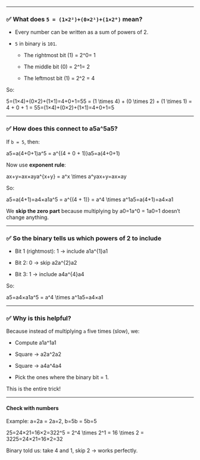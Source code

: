 
---

### ✅ What does `5 = (1×2²)+(0×2¹)+(1×2⁰)` mean?

- Every number can be written as a sum of powers of 2.
    
- `5` in binary is `101`.
    
    - The rightmost bit (1) = 2^0= 1
        
    - The middle bit (0) = 2^1= 2
        
    - The leftmost bit (1) = 2^2 = 4
        

So:

5=(1×4)+(0×2)+(1×1)=4+0+1=55 = (1 \times 4) + (0 \times 2) + (1 \times 1) = 4 + 0 + 1 = 55=(1×4)+(0×2)+(1×1)=4+0+1=5



---

### ✅ How does this connect to a5a^5a5?

If `b = 5`, then:

a5=a(4+0+1)a^5 = a^{(4 + 0 + 1)}a5=a(4+0+1)

Now use **exponent rule**:

ax+y=ax×aya^{x+y} = a^x \times a^yax+y=ax×ay

So:

a5=a(4+1)=a4×a1a^5 = a^{(4 + 1)} = a^4 \times a^1a5=a(4+1)=a4×a1

We **skip the zero part** because multiplying by a0=1a^0 = 1a0=1 doesn’t change anything.

---

### ✅ So the binary tells us which powers of 2 to include

- Bit 1 (rightmost): 1 → include a1a^{1}a1
    
- Bit 2: 0 → skip a2a^{2}a2
    
- Bit 3: 1 → include a4a^{4}a4
    

So:

a5=a4×a1a^5 = a^4 \times a^1a5=a4×a1

---

### ✅ Why is this helpful?

Because instead of multiplying `a` five times (slow), we:

- Compute a1a^1a1
    
- Square → a2a^2a2
    
- Square → a4a^4a4
    
- Pick the ones where the binary bit = 1.
    

This is the entire trick!

---

#### **Check with numbers**

Example: a=2a = 2a=2, b=5b = 5b=5

25=24×21=16×2=322^5 = 2^4 \times 2^1 = 16 \times 2 = 3225=24×21=16×2=32

Binary told us: take 4 and 1, skip 2 → works perfectly.